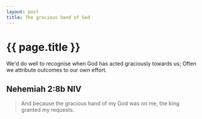 ```yaml
---
layout: post
title: The gracious hand of God
---
```


# {{ page.title }}

We'd do well to recognise when God has acted graciously towards us; Often we attribute outcomes to our own effort.

## Nehemiah 2:8b NIV
> And because the gracious hand of my God was on me, the king granted my requests. 
